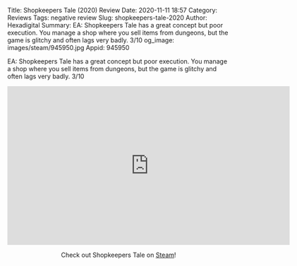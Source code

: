 Title: Shopkeepers Tale (2020) Review
Date: 2020-11-11 18:57
Category: Reviews
Tags: negative review
Slug: shopkeepers-tale-2020
Author: Hexadigital
Summary: EA: Shopkeepers Tale has a great concept but poor execution. You manage a shop where you sell items from dungeons, but the game is glitchy and often lags very badly. 3/10
og_image: images/steam/945950.jpg
Appid: 945950

EA: Shopkeepers Tale has a great concept but poor execution. You manage a shop where you sell items from dungeons, but the game is glitchy and often lags very badly. 3/10

<center><iframe src="https://www.youtube.com/embed/Tfe7R-2xncA?feature=oembed" allow="accelerometer; autoplay; encrypted-media; gyroscope; picture-in-picture" width="640" height="360" frameborder="0"></iframe>

Check out Shopkeepers Tale on [Steam](https://store.steampowered.com/app/945950/?curator_clanid=34633900)!</center>
